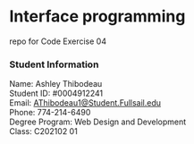 # Interface programming
repo for Code Exercise 04

### Student Information
Name:  Ashley Thibodeau <br>
Student ID: #0004912241 <br>
Email:  AThibodeau1@Student.Fullsail.edu<br>
Phone:  774-214-6490<br>
Degree Program: Web Design and Development<br>
Class: C202102 01
